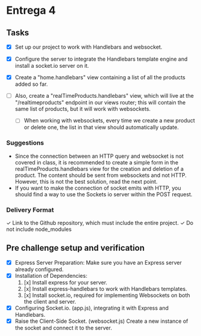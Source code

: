 # Entrega 4

## Tasks
- [x] Set up our project to work with Handlebars and websocket.
- [x] Configure the server to integrate the Handlebars template engine and install a socket.io server on it.

- [x] Create a "home.handlebars" view containing a list of all the products added so far.

- [ ] Also, create a "realTimeProducts.handlebars" view, which will live at the "/realtimeproducts" endpoint in our views router; this will contain the same list of products, but it will work with websockets.
    - [ ] When working with websockets, every time we create a new product or delete one, the list in that view should automatically update.

### Suggestions
- Since the connection between an HTTP query and websocket is not covered in class, it is recommended to create a simple form in the realTimeProducts.handlebars view for the creation and deletion of a product. The content should be sent from websockets and not HTTP. However, this is not the best solution, read the next point.
- If you want to make the connection of socket emits with HTTP, you should find a way to use the Sockets io server within the POST request.

### Delivery Format
✓ Link to the Github repository, which must include the entire project.
✓ Do not include node_modules


## Pre challenge setup and verification
- [x] Express Server Preparation: Make sure you have an Express server already configured.
- [x] Installation of Dependencies:
  1. [x] Install express for your server.
  2. [x] Install express-handlebars to work with Handlebars templates.
  3. [x] Install socket.io, required for implementing Websockets on both the client and server.
- [x] Configuring Socket.io. (app.js), integrating it with Express and Handlebars.
- [x] Raise the Client-Side Socket. (websocket.js) Create a new instance of the socket and connect it to the server.